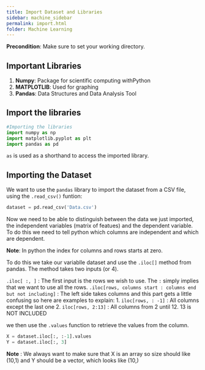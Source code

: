 ```yaml
---
title: Import Dataset and Libraries 
sidebar: machine_sidebar
permalink: import.html
folder: Machine Learning
---
```


<script src="https://cdnjs.cloudflare.com/ajax/libs/mathjax/2.7.0/MathJax.js?config=TeX-AMS-MML_HTMLorMML" type="text/javascript"></script>

**Precondition**: Make sure to set your working directory.

## Important Libraries

1. **Numpy**: Package for scientific computing withPython
2. **MATPLOTLIB**: Used for graphing
3. **Pandas**: Data Structures and Data Analysis Tool

## Import the libraries 

~~~ python
#Importing the libraries
import numpy as np
import matplotlib.pyplot as plt
import pandas as pd
~~~
`as` is used as a shorthand to access the imported library.

## Importing the Dataset

We want to use the `pandas` library to import the dataset from a CSV file, using the `.read_csv()` funtion:

~~~python
dataset = pd.read_csv('Data.csv')
~~~

Now we need to be able to distinguish between the data we just imported, the independent variables (matrix of featues) and the dependent variable. To do this we need to tell python which columns are independent and which are dependent.

**Note**: In python the index for columns and rows starts at zero. 

To do this we take our variablle dataset and use the `.iloc[]` method from pandas. The method takes two inputs (or 4).

`.iloc[ :, ]` : The first input is the rows we wish to use. The `:` simply implies that we want to use all the rows. 
`.iloc[rows, columns start : columns end but not including]` : The left side takes columns and this part gets a little confusing so here are examples to explain:
        1. `iloc[rows, : -1]` : All columns except the last one
        2. `iloc[rows, 2:13]` : All columns from 2 until 12. 13 is NOT INCLUDED

we then use the `.values` function to retrieve the values from the column. 

~~~ python
X = dataset.iloc[:, :-1].values
Y = dataset.iloc[:, 3]
~~~

 **Note** : We always want to make sure that X is an array so size should like (10,1) and Y should be a vector, which looks like (10,)